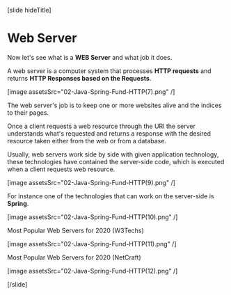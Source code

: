 [slide hideTitle]

# Web Server

Now let's see what is a **WEB Server** and what job it does.

A web server is a computer system that processes **HTTP requests** and returns **HTTP Responses based on the Requests**.

[image assetsSrc="02-Java-Spring-Fund-HTTP(7).png" /]

The web server's job is to keep one or more websites alive and the indices to their pages.

Once a client requests a web resource through the URI the server understands what's requested and returns a response with the desired resource taken either from the web or from a database.

Usually, web servers work side by side with given application technology, these technologies have contained the server-side code, which is executed when a client requests web resource.

[image assetsSrc="02-Java-Spring-Fund-HTTP(9).png" /]

For instance one of the technologies that can work on the server-side is **Spring**.

[image assetsSrc="02-Java-Spring-Fund-HTTP(10).png" /]

Most Popular Web Servers for 2020 (W3Techs) 

[image assetsSrc="02-Java-Spring-Fund-HTTP(11).png" /]

Most Popular Web Servers for 2020 (NetCraft) 

[image assetsSrc="02-Java-Spring-Fund-HTTP(12).png" /]

[/slide]